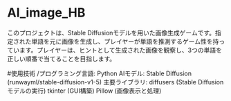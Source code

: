 # AI_image_HB
このプロジェクトは、Stable Diffusionモデルを用いた画像生成ゲームです。指定された単語を元に画像を生成し、プレイヤーが単語を推測するゲーム性を持っています。プレイヤーは、ヒントとして生成された画像を観察し、3つの単語を正しい順番で当てることを目指します。

#使用技術
/プログラミング言語: Python
AIモデル: Stable Diffusion (runwayml/stable-diffusion-v1-5)
主要ライブラリ:
diffusers (Stable Diffusionモデルの実行)
tkinter (GUI構築)
Pillow (画像表示と処理)
